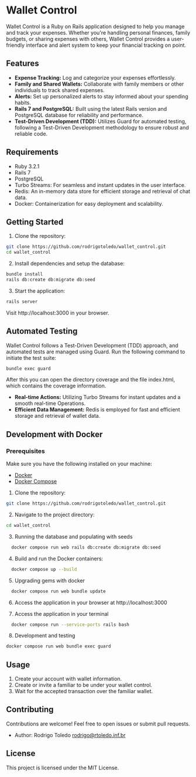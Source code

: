 # Wallet Control

Wallet Control is a Ruby on Rails application designed to help you manage and track your expenses. Whether you're handling personal finances, family budgets, or sharing expenses with others, Wallet Control provides a user-friendly interface and alert system to keep your financial tracking on point.

## Features

- **Expense Tracking:** Log and categorize your expenses effortlessly.
- **Family and Shared Wallets:** Collaborate with family members or other individuals to track shared expenses.
- **Alerts:** Set up personalized alerts to stay informed about your spending habits.
- **Rails 7 and PostgreSQL:** Built using the latest Rails version and PostgreSQL database for reliability and performance.
- **Test-Driven Development (TDD):** Utilizes Guard for automated testing, following a Test-Driven Development methodology to ensure robust and reliable code.

## Requirements

- Ruby 3.2.1
- Rails 7
- PostgreSQL
- Turbo Streams: For seamless and instant updates in the user interface.
- Redis: An in-memory data store for efficient storage and retrieval of chat data.
- Docker: Containerization for easy deployment and scalability.

## Getting Started

1. Clone the repository:

  ```bash
  git clone https://github.com/rodrigotoledo/wallet_control.git
  cd wallet_control
  ```

2. Install dependencies and setup the database:

  ```bash
  bundle install
  rails db:create db:migrate db:seed
  ```

3. Start the application:

  ```bash
  rails server
  ```

Visit http://localhost:3000 in your browser.

## Automated Testing
Wallet Control follows a Test-Driven Development (TDD) approach, and automated tests are managed using Guard. Run the following command to initiate the test suite:

  ```bash
  bundle exec guard
  ```

After this you can open the directory coverage and the file index.html, which contains the coverage information.

- **Real-time Actions:** Utilizing Turbo Streams for instant updates and a smooth real-time Operations.
- **Efficient Data Management:** Redis is employed for fast and efficient storage and retrieval of wallet data.

## Development with Docker

### Prerequisites

Make sure you have the following installed on your machine:

- [Docker](https://www.docker.com/)
- [Docker Compose](https://docs.docker.com/compose/)

1. Clone the repository:

  ```bash
  git clone https://github.com/rodrigotoledo/wallet_control.git
  ```

2. Navigate to the project directory:

  ```bash
  cd wallet_control
  ```

3. Running the database and populating with seeds

  ```bash
    docker compose run web rails db:create db:migrate db:seed
  ```

4. Build and run the Docker containers:

  ```bash
    docker compose up --build
  ```

5. Upgrading gems with docker

  ```bash
    docker compose run web bundle update
  ```

6. Access the application in your browser at http://localhost:3000

7. Access the application in your terminal

  ```bash
    docker compose run --service-ports rails bash
  ```

8. Development and testing

  ```bash
  docker compose run web bundle exec guard
  ```

## Usage
  1. Create your account with wallet information.
  2. Create or invite a familiar to be under your wallet control.
  3. Wait for the accepted transaction over the familiar wallet.


## Contributing
Contributions are welcome! Feel free to open issues or submit pull requests.
  - Author: Rodrigo Toledo <rodrigo@rtoledo.inf.br>

## License
This project is licensed under the MIT License.

